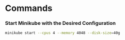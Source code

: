 # Commands

### Start Minikube with the Desired Configuration

```bash
minikube start --cpus 4 --memory 4048 --disk-size=40g
```
